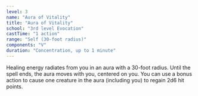 ```yaml
---
level: 3
name: "Aura of Vitality"
title: "Aura of Vitality"
school: "3rd level Evocation"
castTime: "1 action"
range: "Self (30-foot radius)"
components: "V"
duration: "Concentration, up to 1 minute"
---
```


Healing energy radiates from you in an aura with a 30-foot radius. Until the spell ends, the aura moves with you, centered on you. You can use a bonus action to cause one creature in the aura (including you) to regain 2d6 hit points.
